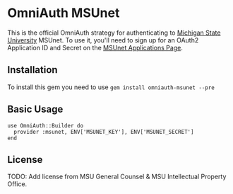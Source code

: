 # OmniAuth MSUnet

This is the official OmniAuth strategy for authenticating to [Michigan State University](http://www.msu.edu) MSUnet. To
use it, you'll need to sign up for an OAuth2 Application ID and Secret
on the [MSUnet Applications Page](https://oauth.msu.edu/settings/applications).

## Installation

To install this gem you need to use ``gem install omniauth-msunet --pre``

## Basic Usage

    use OmniAuth::Builder do
      provider :msunet, ENV['MSUNET_KEY'], ENV['MSUNET_SECRET']
    end

## License

TODO: Add license from MSU General Counsel & MSU Intellectual Property Office.

